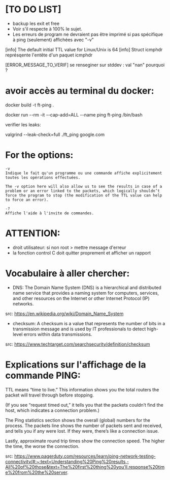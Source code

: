# [TO DO LIST]

- backup les exit et free 
- Voir s'il respecte à 100% le sujet.
- Les erreurs de program ne devraient pas être imprimé si pas spécifique à ping (seulement)
	affichées avec "-v"

[info] The default initial TTL value for Linux/Unix is 64
[info] Struct icmphdr représqente l'entête d'un paquet icmphdr

[ERROR_MESSAGE_TO_VERIF] 
se renseginer sur stddev : val "nan" pourquoi ?

# avoir accès au terminal du docker:
docker build -t ft-ping .

docker run --rm -it --cap-add=ALL --name ping ft-ping /bin/bash

verifier les leaks:

valgrind --leak-check=full ./ft_ping google.com

# For the options:
  	-v
	Indique le fait qu'un programme ou une commande affiche explicitement toutes les opérations effectuées.

	The -v option here will also allow us to see the results in case of a
	problem or an error linked to the packets, which logically shouldn’t
	force the program to stop (the modification of the TTL value can help
	to force an error).

	-?
	Affiche l'aide à l'invite de commandes.

# ATTENTION:

- droit utilisateur: si non root > mettre message d'erreur
- la fonction control C doit quitter proprement et afficher un rapport

# Vocabulaire à aller chercher:
- DNS: The Domain Name System (DNS) is a hierarchical and distributed name service that provides a naming system for computers, services, and other resources on the Internet or other Internet Protocol (IP) networks.

src: https://en.wikipedia.org/wiki/Domain_Name_System

- checksum: A checksum is a value that represents the number of bits in a transmission message and is used by IT professionals to detect high-level errors within data transmissions. 

src: https://www.techtarget.com/searchsecurity/definition/checksum

# Explications sur l'affichage de la commande PING:
TTL means “time to live.” This information shows you the total routers the packet will travel through before stopping.

(If you see “request timed out,” it tells you that the packets couldn’t find the host, which indicates a connection problem.)

The Ping statistics section shows the overall (global) numbers for the process. The packets line shows the number of packets sent and received, and tells you if any were lost. If they were, there’s like a connection issue.

Lastly, approximate round trip times show the connection speed. The higher the time, the worse the connection.

src: https://www.pagerduty.com/resources/learn/ping-network-testing-connectivity/#:~:text=Understanding%20Ping%20results,-All%20of%20those&text=The%20first%20thing%20you'll,response%20time%20from%20the%20server.
